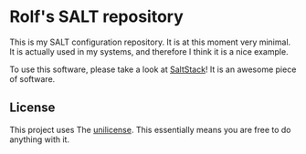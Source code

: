 # Rolf's SALT repository

This is my SALT configuration repository. It is at this moment very minimal. It is actually used in my systems, and therefore I think it is a nice example.

To use this software, please take a look at [SaltStack](https://saltstack.com/)! It is an awesome piece of software.

## License

This project uses The [unilicense](LICENSE). This essentially means you are free to do anything with it.
